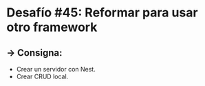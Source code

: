 # Desafío #45: Reformar para usar otro framework

## -> Consigna:

- Crear un servidor con Nest.
- Crear CRUD local.
